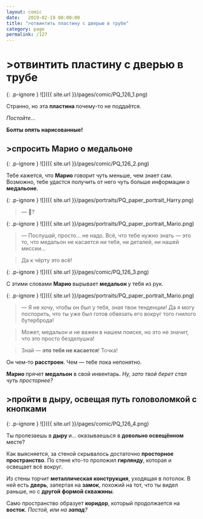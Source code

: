 ```yaml
---
layout: comic
date:   2019-02-19 00:00:00 
title: ">отвинтить пластину с дверью в трубе"
category: page
permalink: /127
---
```

# >отвинтить пластину с дверью в трубе

{: .p-ignore }
![]({{ site.url }}/pages/comic/PQ_126_1.png)

Странно, но эта <strong>пластина </strong>почему-то не поддаётся.

<em>Постойте…</em>

<strong>Болты опять нарисованные!</strong>

## >спросить Марио о медальоне

{: .p-ignore }
![]({{ site.url }}/pages/comic/PQ_126_2.png)

Тебе кажется, что <strong>Марио </strong>говорит чуть меньше, чем знает сам. Возможно, тебе удастся получить от него чуть больше информации о <strong>медальоне</strong>.

{: .p-ignore }
![]({{ site.url }}/pages/portraits/PQ_paper_portrait_Harry.png)

<blockquote>— <strong>💍</strong>?</blockquote>

{: .p-ignore }
![]({{ site.url }}/pages/portraits/PQ_paper_portrait_Mario.png)

<blockquote>— Послушай, просто… не надо. Всё, что тебе нужно знать — это то, что медальон не касается ни тебя, ни деталей, ни нашей миссии…</blockquote>

<blockquote>Да к чёрту это всё!</blockquote>

{: .p-ignore }
![]({{ site.url }}/pages/comic/PQ_126_3.png)

С этими словами <strong>Марио </strong>вырывает <strong>медальон </strong>у тебя из рук.

{: .p-ignore }
![]({{ site.url }}/pages/portraits/PQ_paper_portrait_Mario.png)

<blockquote>— Я не хочу, чтобы он был у тебя, зная твои тенденции! Да я могу поспорить, что ты уже был готов обвязать его вокруг того гнилого бутерброда! </blockquote>

<blockquote>Может, медальон и не важен в нашем поиске, но это не значит, что это просто безделушка! </blockquote>

<blockquote>Знай — <strong>это тебя не касается</strong>! Точка!</blockquote>

Он чем-то <strong>расстроен</strong>. Чем — тебе пока непонятно. 

<strong>Марио </strong>прячет <strong>медальон</strong> в свой инвентарь. <em>Ну, зато твой берет стал чуть просторнее?</em>

## >пройти в дыру, освещая путь головоломкой с кнопками

{: .p-ignore }
![]({{ site.url }}/pages/comic/PQ_126_4.png)

Ты пролезаешь в <strong>дыру </strong>и… оказываешься в <strong>довольно освещённом</strong> месте?

Как выясняется, за стеной скрывалось достаточно <strong>просторное пространство</strong>. По стене кто-то проложил <strong>гирлянду</strong>, которая и освещает всё вокруг.

Из стены торчит <strong>металлическая конструкция</strong>, уходящая в потолок. В ней есть <strong>дверь</strong>, запертая на <strong>замок</strong>, похожий на тот, что ты видел раньше, но с <strong>другой формой скважины</strong>.

Само пространство образует <strong>коридор</strong>, который продолжается на <strong>восток</strong>. <em>Постой, или на <strong><strong>запад</strong></strong>?</em>
